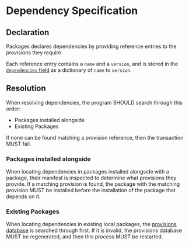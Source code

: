 <!-- SPDX-FileCopyrightText: 2024 WithLithum <WithLithum@outlook.com> -->
<!-- SPDX-License-Identifier: GPL-3.0-or-later -->

# Dependency Specification

## Declaration

Packages declares dependencies by providing reference entries to the provisions
they require.

Each reference entry contains a `name` and a `version`, and is stored in the
[`dependencies` field](ManifestSpecs.md#properties) as a dictionary of `name`
to `version`.

## Resolution

When resolving dependencies, the program SHOULD search through this order:

- Packages installed alongside
- Existing Packages

If none can be found matching a provision reference, then the transaction MUST
fail.

### Packages installed alongside

When locating dependencies in packages installed alongside with a package,
their manifest is inspected to determine what provisions they provide. If
a matching provision is found, the package with the matching provision MUST be
installed before the installation of the package that depends on it.

### Existing Packages

When locating dependencies in existing local packages, the [provisions database](ProvisionSpecs.md#database)
is searched through first. If it is invalid, the provisions database MUST be
regenerated, and then this process MUST be restarted.

